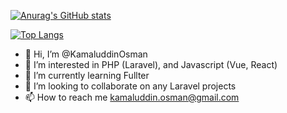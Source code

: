 [![Anurag's GitHub stats](https://github-readme-stats.vercel.app/api?username=KamaluddinOsman&count_private=true&show_icons=true&hide=stars,commits,prs,issues,contribs)](https://github.com/anuraghazra/github-readme-stats)

[![Top Langs](https://github-readme-stats.vercel.app/api/top-langs/?username=KamaluddinOsman&layout=compact)](https://github.com/anuraghazra/github-readme-stats)


- 👋 Hi, I’m @KamaluddinOsman
- 👀 I’m interested in PHP (Laravel), and Javascript (Vue, React)
- 🌱 I’m currently learning Fullter
- 💞️ I’m looking to collaborate on any Laravel projects
- 📫 How to reach me kamaluddin.osman@gmail.com

<!---
KamaluddinOsman/KamaluddinOsman is a ✨ special ✨ repository because its `README.md` (this file) appears on your GitHub profile.
You can click the Preview link to take a look at your changes.
--->
